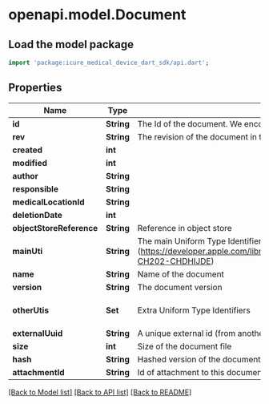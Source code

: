 # openapi.model.Document

## Load the model package
```dart
import 'package:icure_medical_device_dart_sdk/api.dart';
```

## Properties
Name | Type | Description | Notes
------------ | ------------- | ------------- | -------------
**id** | **String** | The Id of the document. We encourage using either a v4 UUID or a HL7 Id. | [optional]
**rev** | **String** | The revision of the document in the database, used for conflict management / optimistic locking. | [optional]
**created** | **int** |  | [optional]
**modified** | **int** |  | [optional]
**author** | **String** |  | [optional]
**responsible** | **String** |  | [optional]
**medicalLocationId** | **String** |  | [optional]
**deletionDate** | **int** |  | [optional]
**objectStoreReference** | **String** | Reference in object store | [optional]
**mainUti** | **String** | The main Uniform Type Identifier of the document (https://developer.apple.com/library/archive/documentation/FileManagement/Conceptual/understanding_utis/understand_utis_conc/understand_utis_conc.html#//apple_ref/doc/uid/TP40001319-CH202-CHDHIJDE) | [optional]
**name** | **String** | Name of the document | [optional]
**version** | **String** | The document version | [optional]
**otherUtis** | **Set<String>** | Extra Uniform Type Identifiers | [default to const {}]
**externalUuid** | **String** | A unique external id (from another external source). | [optional]
**size** | **int** | Size of the document file | [optional]
**hash** | **String** | Hashed version of the document | [optional]
**attachmentId** | **String** | Id of attachment to this document | [optional]

[[Back to Model list]](../README.md#documentation-for-models) [[Back to API list]](../README.md#documentation-for-api-endpoints) [[Back to README]](../README.md)

